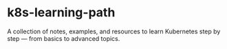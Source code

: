 # k8s-learning-path
A collection of notes, examples, and resources to learn Kubernetes step by step — from basics to advanced topics.
